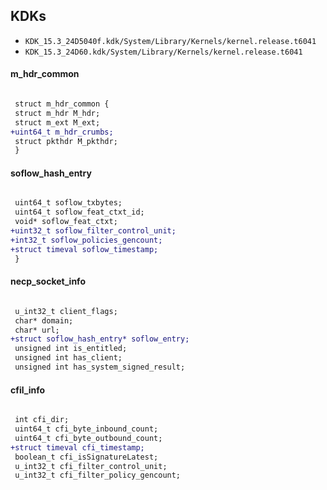 ## KDKs

- `KDK_15.3_24D5040f.kdk/System/Library/Kernels/kernel.release.t6041`
- `KDK_15.3_24D60.kdk/System/Library/Kernels/kernel.release.t6041`

#### m_hdr_common

```diff

 struct m_hdr_common {
 struct m_hdr M_hdr;	
 struct m_ext M_ext;	
+uint64_t m_hdr_crumbs;	
 struct pkthdr M_pkthdr;	
 }

```
#### soflow_hash_entry

```diff

 uint64_t soflow_txbytes;	
 uint64_t soflow_feat_ctxt_id;	
 void* soflow_feat_ctxt;	
+uint32_t soflow_filter_control_unit;	
+int32_t soflow_policies_gencount;	
+struct timeval soflow_timestamp;	
 }

```
#### necp_socket_info

```diff

 u_int32_t client_flags;	
 char* domain;	
 char* url;	
+struct soflow_hash_entry* soflow_entry;	
 unsigned int is_entitled;	
 unsigned int has_client;	
 unsigned int has_system_signed_result;	

```
#### cfil_info

```diff

 int cfi_dir;	
 uint64_t cfi_byte_inbound_count;	
 uint64_t cfi_byte_outbound_count;	
+struct timeval cfi_timestamp;	
 boolean_t cfi_isSignatureLatest;	
 u_int32_t cfi_filter_control_unit;	
 u_int32_t cfi_filter_policy_gencount;	

```
